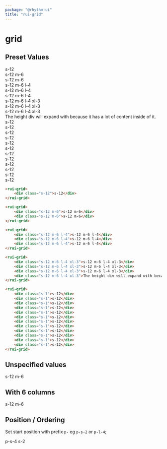 ```yaml
---
package: "@rhythm-ui"
title: "rui-grid"
---
```


# grid

## Preset Values

<div class="demo-grid">

<rui-grid>
	<div class="s-12">s-12</div>
</rui-grid>

<rui-grid>
	<div class="s-12 m-6">s-12 m-6</div>
	<div class="s-12 m-6">s-12 m-6</div>
</rui-grid>

<rui-grid>
	<div class="s-12 m-6 l-4">s-12 m-6 l-4</div>
	<div class="s-12 m-6 l-4">s-12 m-6 l-4</div>
	<div class="s-12 m-6 l-4">s-12 m-6 l-4</div>
</rui-grid>

<rui-grid>
	<div class="s-12 m-6 l-4 xl-3">s-12 m-6 l-4 xl-3</div>
	<div class="s-12 m-6 l-4 xl-3">s-12 m-6 l-4 xl-3</div>
	<div class="s-12 m-6 l-4 xl-3">s-12 m-6 l-4 xl-3</div>
	<div class="s-12 m-6 l-4 xl-3">The height div will expand with because it has a lot of content inside of it.</div>
</rui-grid>

<rui-grid>
	<div class="s-1">s-12</div>
	<div class="s-1">s-12</div>
	<div class="s-1">s-12</div>
	<div class="s-1">s-12</div>
	<div class="s-1">s-12</div>
	<div class="s-1">s-12</div>
	<div class="s-1">s-12</div>
	<div class="s-1">s-12</div>
	<div class="s-1">s-12</div>
	<div class="s-1">s-12</div>
	<div class="s-1">s-12</div>
	<div class="s-1">s-12</div>
</rui-grid>

```html
<rui-grid>
	<div class="s-12">s-12</div>
</rui-grid>

<rui-grid>
	<div class="s-12 m-6">s-12 m-6</div>
	<div class="s-12 m-6">s-12 m-6</div>
</rui-grid>

<rui-grid>
	<div class="s-12 m-6 l-4">s-12 m-6 l-4</div>
	<div class="s-12 m-6 l-4">s-12 m-6 l-4</div>
	<div class="s-12 m-6 l-4">s-12 m-6 l-4</div>
</rui-grid>

<rui-grid>
	<div class="s-12 m-6 l-4 xl-3">s-12 m-6 l-4 xl-3</div>
	<div class="s-12 m-6 l-4 xl-3">s-12 m-6 l-4 xl-3</div>
	<div class="s-12 m-6 l-4 xl-3">s-12 m-6 l-4 xl-3</div>
	<div class="s-12 m-6 l-4 xl-3">The height div will expand with because it has a lot of content inside of it.</div>
</rui-grid>

<rui-grid>
	<div class="s-1">s-12</div>
	<div class="s-1">s-12</div>
	<div class="s-1">s-12</div>
	<div class="s-1">s-12</div>
	<div class="s-1">s-12</div>
	<div class="s-1">s-12</div>
	<div class="s-1">s-12</div>
	<div class="s-1">s-12</div>
	<div class="s-1">s-12</div>
	<div class="s-1">s-12</div>
	<div class="s-1">s-12</div>
	<div class="s-1">s-12</div>
</rui-grid>
```

## Unspecified values

<rui-grid>
	<div></div>
	<div></div>
	<div></div>
</rui-grid>

<rui-grid>
	<div></div>
	<div class="s-12 m-6">s-12 m-6</div>
	<div></div>
</rui-grid>

## With 6 columns

<rui-grid columns="6" class="demo">
	<div></div>
	<div class="s-12 m-6">s-12 m-6</div>
	<div></div>
</rui-grid>

## Position / Ordering

Set start position with prefix `p-` eg `p-s-2` or `p-l-4`;

<rui-grid>
	<div class="p-s-4 s-2">p-s-4 s-2</div>
	<div></div>
</rui-grid>

</div>